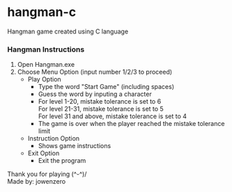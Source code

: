 # hangman-c
Hangman game created using C language

### Hangman Instructions
1. Open Hangman.exe
2. Choose Menu Option (input number 1/2/3 to proceed)  
	- Play Option
		- Type the word "Start Game" (including spaces)
		- Guess the word by inputing a character
		- For level 1-20, mistake tolerance is set to 6  
		  For level 21-31, mistake tolerance is set to 5  
		  For level 31 and above, mistake tolerance is set to 4  
		- The game is over when the player reached the mistake tolerance limit
	- Instruction Option
		- Shows game instructions
	- Exit Option
		- Exit the program

Thank you for playing (^-^)/  
Made by: jowenzero

